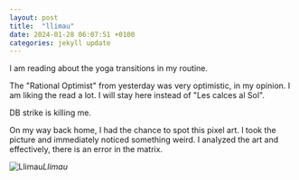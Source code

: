 ```yaml
---
layout: post
title:  "llimau"
date: 2024-01-28 06:07:51 +0100
categories: jekyll update
---
```


I am reading about the yoga transitions in my routine.  

The "Rational Optimist" from yesterday was very optimistic, in my opinion. I am liking the read a lot. I will stay here instead of "Les calces al Sol".  

DB strike is killing me.  

On my way back home, I had the chance to spot this pixel art. I took the picture and immediately noticed something weird. I analyzed the art and effectively, there is an error in the matrix.  






![Llimau](https://lh3.googleusercontent.com/pw/ABLVV85kq_oISFjyCE8WIPc_nGvXLweTcaRTDNyUXma85KKYN4SU5X3on5TDKSAPQW7R_QpZIFc0_fEbldcrrra1LHPNXQ5SnINAeEYd8JiEIyhpDVdRgXM=w2400)*Llimau*&nbsp;



[jekyll-docs]: https://jekyllrb.com/docs/home
[jekyll-gh]:   https://github.com/jekyll/jekyll
[jekyll-talk]: https://talk.jekyllrb.com/
